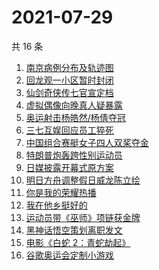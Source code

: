 # 2021-07-29

共 16 条

<!-- BEGIN -->
<!-- 最后更新时间 Thu Jul 29 2021 13:04:58 GMT+0800 (China Standard Time) -->

1. [南京病例分布及轨迹图](https://www.zhihu.com/search?q=南京疫情)
1. [回龙观一小区暂时封闭](https://www.zhihu.com/search?q=北京疫情)
1. [仙剑奇侠传七官宣定档](https://www.zhihu.com/search?q=仙剑奇侠传七)
1. [虚拟偶像向晚真人疑暴露](https://www.zhihu.com/search?q=A-Soul)
1. [奥运射击杨皓然/杨倩夺冠](https://www.zhihu.com/search?q=混合团体10米气步枪)
1. [三七互娱回应员工猝死](https://www.zhihu.com/search?q=三七互娱)
1. [中国组合赛艇女子四人双桨夺金](https://www.zhihu.com/search?q=赛艇)
1. [特朗普炮轰跨性别运动员](https://www.zhihu.com/search?q=跨性别运动员)
1. [日媒披露开幕式原方案](https://www.zhihu.com/search?q=奥运会开幕式)
1. [明日方舟调整假日威龙陈立绘](https://www.zhihu.com/search?q=明日方舟)
1. [你是我的荣耀热播](https://www.zhihu.com/search?q=你是我的荣耀)
1. [我在他乡挺好的](https://www.zhihu.com/search?q=我在他乡挺好)
1. [运动员带《巫师》项链获金牌](https://www.zhihu.com/search?q=巫师3)
1. [黑神话悟空策划离职发文](https://www.zhihu.com/search?q=黑神话：悟空)
1. [电影《白蛇 2：青蛇劫起》](https://www.zhihu.com/search?q=青蛇)
1. [谷歌奥运会定制小游戏](https://www.zhihu.com/search?q=涂鸦冠军岛运动会)

<!-- END -->
